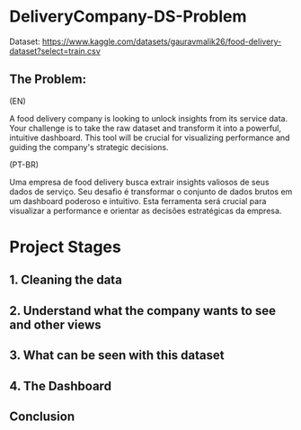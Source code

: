 # DeliveryCompany-DS-Problem
Dataset: https://www.kaggle.com/datasets/gauravmalik26/food-delivery-dataset?select=train.csv
## The Problem:
(EN)

A food delivery company is looking to unlock insights from its service data. Your challenge is to take the raw dataset and transform it into a powerful, intuitive dashboard. This tool will be crucial for visualizing performance and guiding the company's strategic decisions.

(PT-BR)

Uma empresa de food delivery busca extrair insights valiosos de seus dados de serviço. Seu desafio é transformar o conjunto de dados brutos em um dashboard poderoso e intuitivo. Esta ferramenta será crucial para visualizar a performance e orientar as decisões estratégicas da empresa.

# Project Stages

## 1. Cleaning the data

## 2. Understand what the company wants to see and other views

## 3. What can be seen with this dataset

## 4. The Dashboard

## Conclusion
